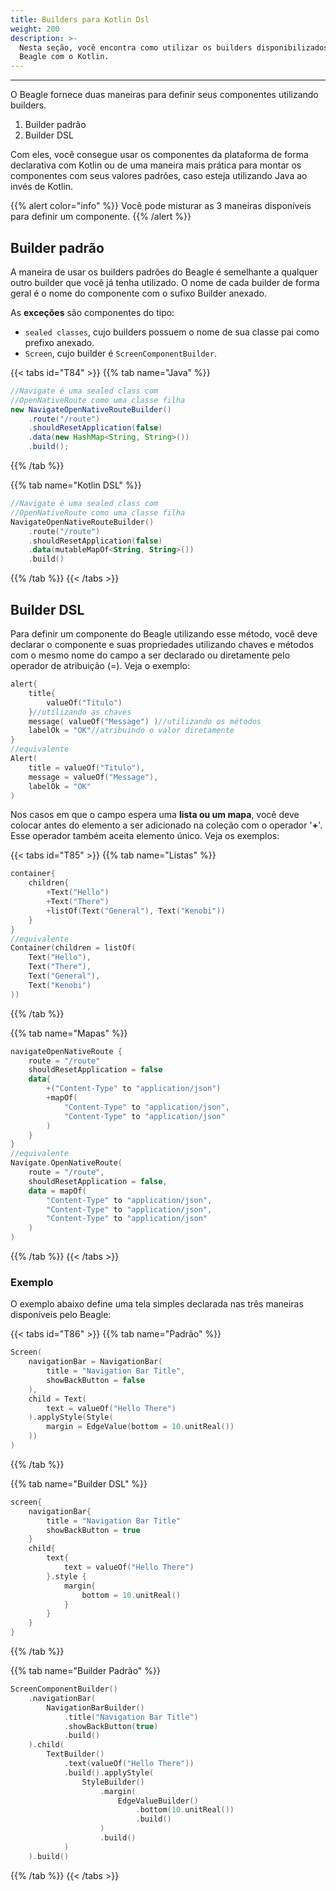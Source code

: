 ```yaml
---
title: Builders para Kotlin Dsl
weight: 200
description: >-
  Nesta seção, você encontra como utilizar os builders disponibilizados pelo
  Beagle com o Kotlin.
---
```


---

O Beagle fornece duas maneiras para definir seus componentes utilizando builders. 

1. Builder padrão
2. Builder DSL

Com eles, você consegue usar os componentes da plataforma de forma declarativa com Kotlin ou de uma maneira mais prática para montar os componentes com seus valores padrões, caso esteja utilizando Java ao invés de Kotlin.

{{% alert color="info" %}}
Você pode misturar as 3 maneiras disponíveis para definir um componente.
{{% /alert %}}

## Builder padrão

A maneira de usar os builders padrões do Beagle é semelhante a qualquer outro builder que você já tenha utilizado. O nome de cada builder de forma geral é o nome do componente com o sufixo Builder anexado. 

As **exceções** são componentes do tipo:

* `sealed classes`, cujo builders possuem o nome de sua classe pai como prefixo anexado.
* `Screen`, cujo builder é `ScreenComponentBuilder`. 

{{< tabs id="T84" >}}
{{% tab name="Java" %}}
```java
//Navigate é uma sealed class com 
//OpenNativeRoute como uma classe filha
new NavigateOpenNativeRouteBuilder()
    .route("/route")
    .shouldResetApplication(false)
    .data(new HashMap<String, String>())
    .build();
```
{{% /tab %}}

{{% tab name="Kotlin DSL" %}}
```kotlin
//Navigate é uma sealed class com 
//OpenNativeRoute como uma classe filha
NavigateOpenNativeRouteBuilder()
    .route("/route")
    .shouldResetApplication(false)
    .data(mutableMapOf<String, String>())
    .build()
```
{{% /tab %}}
{{< /tabs >}}

## Builder DSL

Para definir um componente do Beagle utilizando esse método, você deve declarar o componente e suas propriedades utilizando chaves e métodos com o mesmo nome do campo a ser declarado ou diretamente pelo operador de atribuição \(=\). Veja o exemplo: 

```kotlin
alert{
    title{
        valueOf("Titulo") 
    }//utilizando as chaves
    message( valueOf("Message") )//utilizando os métodos
    labelOk = "OK"//atribuindo o valor diretamente
}
//equivalente
Alert(
    title = valueOf("Titulo"),
    message = valueOf("Message"),
    labelOk = "OK"
)
```

Nos casos em que o campo espera uma **lista ou um mapa**,  você deve colocar antes do elemento a ser adicionado na coleção com o operador '**+**'.  Esse operador também aceita elemento único.  Veja os exemplos:

{{< tabs id="T85" >}}
{{% tab name="Listas" %}}
```kotlin
container{
    children{
        +Text("Hello")
        +Text("There")
        +listOf(Text("General"), Text("Kenobi"))
    }
}
//equivalente
Container(children = listOf(
    Text("Hello"),
    Text("There"),
    Text("General"),
    Text("Kenobi")
))
```
{{% /tab %}}

{{% tab name="Mapas" %}}
```kotlin
navigateOpenNativeRoute { 
    route = "/route"
    shouldResetApplication = false
    data{
        +("Content-Type" to "application/json")
        +mapOf(
            "Content-Type" to "application/json",
            "Content-Type" to "application/json"
        )
    }
}
//equivalente
Navigate.OpenNativeRoute(
    route = "/route",
    shouldResetApplication = false,
    data = mapOf(
        "Content-Type" to "application/json",
        "Content-Type" to "application/json",
        "Content-Type" to "application/json"
    )
)
```
{{% /tab %}}
{{< /tabs >}}

### Exemplo

O exemplo abaixo define uma tela simples declarada nas três maneiras disponíveis pelo Beagle:

{{< tabs id="T86" >}}
{{% tab name="Padrão" %}}
```kotlin
Screen(
    navigationBar = NavigationBar(
        title = "Navigation Bar Title",
        showBackButton = false
    ),
    child = Text(
        text = valueOf("Hello There")
    ).applyStyle(Style(
        margin = EdgeValue(bottom = 10.unitReal())
    ))
)
```
{{% /tab %}}

{{% tab name="Builder DSL" %}}
```kotlin
screen{
    navigationBar{
        title = "Navigation Bar Title"
        showBackButton = true
    }
    child{
        text{
            text = valueOf("Hello There")
        }.style { 
            margin{
                bottom = 10.unitReal()
            }
        }
    }
}
```
{{% /tab %}}

{{% tab name="Builder Padrão" %}}
```kotlin
ScreenComponentBuilder()
    .navigationBar(
        NavigationBarBuilder()
            .title("Navigation Bar Title")
            .showBackButton(true)
            .build()
    ).child(
        TextBuilder()
            .text(valueOf("Hello There"))
            .build().applyStyle(
                StyleBuilder()
                    .margin(
                        EdgeValueBuilder()
                            .bottom(10.unitReal())
                            .build()
                    )
                    .build()
            )
    ).build()
```
{{% /tab %}}
{{< /tabs >}}
